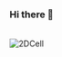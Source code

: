### Hi there 👋

<div style = 'display: inline_block'><br>
  <img align = 'center' alt = '2DCell' src = 'https://cdn.discordapp.com/attachments/781959222123954186/872209281880047676/ezgif-3-8f1f6b85e0b9.gif' >
</div>
